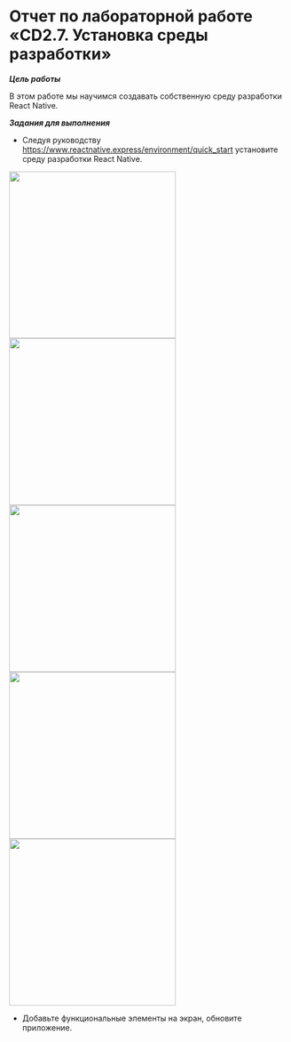 # Отчет по лабораторной работе «CD2.7. Установка среды разработки»

***Цель работы***

В этом работе мы научимся создавать собственную  среду разработки React Native. 

***Задания для выполнения***

- Следуя руководству https://www.reactnative.express/environment/quick_start установите среду разработки React Native.

<img src="https://user-images.githubusercontent.com/90133237/165904765-23c43a3c-9159-4c56-a4c3-bb9e38c4e770.png" width="300" />

<img src="https://user-images.githubusercontent.com/90133237/165905208-65934cb3-1e1c-4f53-b9b8-ac807ee62724.png" width="300" />

<img src="https://user-images.githubusercontent.com/90133237/165905467-ff4f93bf-5e58-4391-9397-b6ac5ebfea5f.png" width="300" />

<img src="https://user-images.githubusercontent.com/90133237/165905826-07a24f4a-c1fa-4c38-8ddb-ad82471558ef.png" width="300" />

<img src="https://user-images.githubusercontent.com/90133237/165905899-e783712d-932f-43ea-b231-f3c102f6d595.png" width="300" />

- Добавьте функциональные элементы на экран, обновите приложение.






